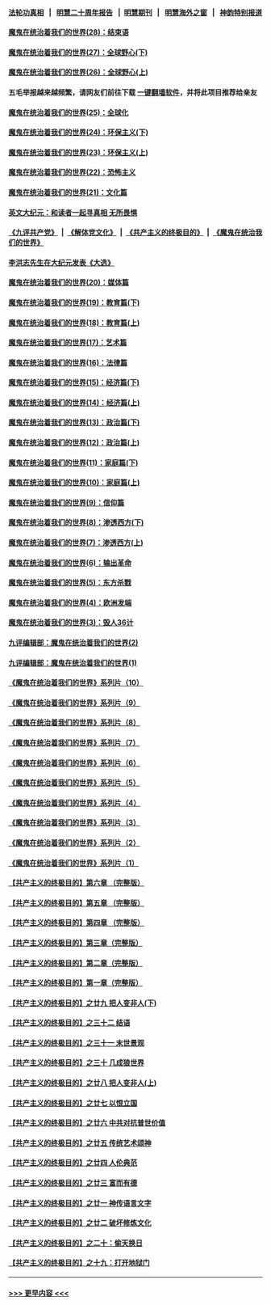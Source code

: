 #### [法轮功真相](https://github.com/gfw-breaker/truth/blob/master/README.md?t=0) &nbsp;&nbsp;|&nbsp;&nbsp; [明慧二十周年报告](https://github.com/gfw-breaker/mh-reports/blob/master/README.md?t=0) &nbsp;&nbsp;|&nbsp;&nbsp;[明慧期刊](https://github.com/gfw-breaker/mh-qikan) &nbsp;&nbsp;|&nbsp;&nbsp; [明慧海外之窗](https://github.com/gfw-breaker/mh-news/blob/master/README.md?t=0) &nbsp;&nbsp;|&nbsp;&nbsp; [神韵特别报道](https://github.com/gfw-breaker/mh-news/blob/master/shenyun.md?t=0)
#### [魔鬼在统治着我们的世界(28)：结束语](../pages/nsc422/n10936246.md?t=07040802) 
#### [魔鬼在统治着我们的世界(27)：全球野心(下)](../pages/nsc422/n10928319.md?t=07040802) 
#### [魔鬼在统治着我们的世界(26)：全球野心(上)](../pages/nsc422/n10900318.md?t=07040802) 
#### 五毛举报越来越频繁，请网友们前往下载 [一键翻墙软件](https://github.com/gfw-breaker/ssr-accounts)，并将此项目推荐给亲友
#### [魔鬼在统治着我们的世界(25)：全球化](../pages/nsc422/n10788205.md?t=07040802) 
#### [魔鬼在统治着我们的世界(24)：环保主义(下)](../pages/nsc422/n10695307.md?t=07040802) 
#### [魔鬼在统治着我们的世界(23)：环保主义(上)](../pages/nsc422/n10688613.md?t=07040802) 
#### [魔鬼在统治着我们的世界(22)：恐怖主义](../pages/nsc422/n10614727.md?t=07040802) 
#### [魔鬼在统治着我们的世界(21)：文化篇](../pages/nsc422/n10597706.md?t=07040802) 
#### [英文大纪元：和读者一起寻真相 无所畏惧](../pages/nsc422/n12542027.md?t=07040802) 
#### [《九评共产党》](https://github.com/begood0513/9ping.md/blob/master/README.md) &nbsp;|&nbsp; [《解体党文化》](../../../../jtdwh.md/blob/master/README.md)  &nbsp;|&nbsp; [《共产主义的终极目的》](../../../../gczydzjmd.md/blob/master/README.md) &nbsp;|&nbsp; [《魔鬼在统治我们的世界》](../../../../mgztzwmdsj.md/blob/master/README.md) 
#### [李洪志先生在大纪元发表《大选》](../pages/nsc422/n12534746.md?t=07040802) 
#### [魔鬼在统治着我们的世界(20)：媒体篇](../pages/nsc422/n10586579.md?t=07040802) 
#### [魔鬼在统治着我们的世界(19)：教育篇(下)](../pages/nsc422/n10564808.md?t=07040802) 
#### [魔鬼在统治着我们的世界(18)：教育篇(上)](../pages/nsc422/n10526970.md?t=07040802) 
#### [魔鬼在统治着我们的世界(17)：艺术篇](../pages/nsc422/n10499093.md?t=07040802) 
#### [魔鬼在统治着我们的世界(16)：法律篇](../pages/nsc422/n10485969.md?t=07040802) 
#### [魔鬼在统治着我们的世界(15)：经济篇(下)](../pages/nsc422/n10469975.md?t=07040802) 
#### [魔鬼在统治着我们的世界(14)：经济篇(上)](../pages/nsc422/n10457370.md?t=07040802) 
#### [魔鬼在统治着我们的世界(13)：政治篇(下)](../pages/nsc422/n10448270.md?t=07040802) 
#### [魔鬼在统治着我们的世界(12)：政治篇(上)](../pages/nsc422/n10444576.md?t=07040802) 
#### [魔鬼在统治着我们的世界(11)：家庭篇(下)](../pages/nsc422/n10440961.md?t=07040802) 
#### [魔鬼在统治着我们的世界(10)：家庭篇(上)](../pages/nsc422/n10435448.md?t=07040802) 
#### [魔鬼在统治着我们的世界(9)：信仰篇](../pages/nsc422/n10432159.md?t=07040802) 
#### [魔鬼在统治着我们的世界(8)：渗透西方(下)](../pages/nsc422/n10429603.md?t=07040802) 
#### [魔鬼在统治着我们的世界(7)：渗透西方(上)](../pages/nsc422/n10426013.md?t=07040802) 
#### [魔鬼在统治着我们的世界(6)：输出革命](../pages/nsc422/n10421536.md?t=07040802) 
#### [魔鬼在统治着我们的世界(5)：东方杀戮](../pages/nsc422/n10417707.md?t=07040802) 
#### [魔鬼在统治着我们的世界(4)：欧洲发端](../pages/nsc422/n10414890.md?t=07040802) 
#### [魔鬼在统治着我们的世界(3)：毁人36计](../pages/nsc422/n10411583.md?t=07040802) 
#### [九评编辑部：魔鬼在统治着我们的世界(2)](../pages/nsc422/n10410036.md?t=07040802) 
#### [九评编辑部：魔鬼在统治着我们的世界(1)](../pages/nsc422/n10406825.md?t=07040802) 
#### [《魔鬼在统治着我们的世界》系列片（10）](../pages/nsc422/n12292670.md?t=07040802) 
#### [《魔鬼在统治着我们的世界》系列片（9）](../pages/nsc422/n12290859.md?t=07040802) 
#### [《魔鬼在统治着我们的世界》系列片（8）](../pages/nsc422/n12287445.md?t=07040802) 
#### [《魔鬼在统治着我们的世界》系列片（7）](../pages/nsc422/n12283425.md?t=07040802) 
#### [《魔鬼在统治着我们的世界》系列片（6）](../pages/nsc422/n12282314.md?t=07040802) 
#### [《魔鬼在统治着我们的世界》系列片（5）](../pages/nsc422/n12281419.md?t=07040802) 
#### [《魔鬼在统治着我们的世界》系列片（4）](../pages/nsc422/n12274024.md?t=07040802) 
#### [《魔鬼在统治着我们的世界》系列片（3）](../pages/nsc422/n12271322.md?t=07040802) 
#### [《魔鬼在统治着我们的世界》系列片（2）](../pages/nsc422/n12269049.md?t=07040802) 
#### [《魔鬼在统治着我们的世界》系列片（1）](../pages/nsc422/n12267575.md?t=07040802) 
#### [【共产主义的终极目的】第六章 （完整版）](../pages/nsc422/n11428913.md?t=07040802) 
#### [【共产主义的终极目的】第五章 （完整版）](../pages/nsc422/n11428912.md?t=07040802) 
#### [【共产主义的终极目的】第四章 （完整版）](../pages/nsc422/n11428907.md?t=07040802) 
#### [【共产主义的终极目的】第三章（完整版）](../pages/nsc422/n11428848.md?t=07040802) 
#### [【共产主义的终极目的】第二章（完整版）](../pages/nsc422/n11428831.md?t=07040802) 
#### [【共产主义的终极目的】第一章（完整版）](../pages/nsc422/n11417651.md?t=07040802) 
#### [【共产主义的终极目的】之廿九 把人变非人(下)](../pages/nsc422/n11344140.md?t=07040802) 
#### [【共产主义的终极目的】之三十二 结语](../pages/nsc422/n11360535.md?t=07040802) 
#### [【共产主义的终极目的】之三十一 末世景观](../pages/nsc422/n11351129.md?t=07040802) 
#### [【共产主义的终极目的】之三十 几成狼世界](../pages/nsc422/n11348280.md?t=07040802) 
#### [【共产主义的终极目的】之廿八 把人变非人(上)](../pages/nsc422/n11340492.md?t=07040802) 
#### [【共产主义的终极目的】之廿七 以恨立国](../pages/nsc422/n11336944.md?t=07040802) 
#### [【共产主义的终极目的】之廿六 中共对抗普世价值](../pages/nsc422/n11324785.md?t=07040802) 
#### [【共产主义的终极目的】之廿五 传统艺术颂神](../pages/nsc422/n11296396.md?t=07040802) 
#### [【共产主义的终极目的】之廿四 人伦典范](../pages/nsc422/n11296397.md?t=07040802) 
#### [【共产主义的终极目的】之廿三 富而有德](../pages/nsc422/n11283598.md?t=07040802) 
#### [【共产主义的终极目的】之廿一 神传语言文字](../pages/nsc422/n11263265.md?t=07040802) 
#### [【共产主义的终极目的】之廿二 破坏修炼文化](../pages/nsc422/n11245728.md?t=07040802) 
#### [【共产主义的终极目的】之二十：偷天换日](../pages/nsc422/n11238846.md?t=07040802) 
#### [【共产主义的终极目的】之十九：打开地狱门](../pages/nsc422/n11206376.md?t=07040802) 

----
#### [ >>> 更早内容 <<< ](../indexes/nsc422-earlier.md)
